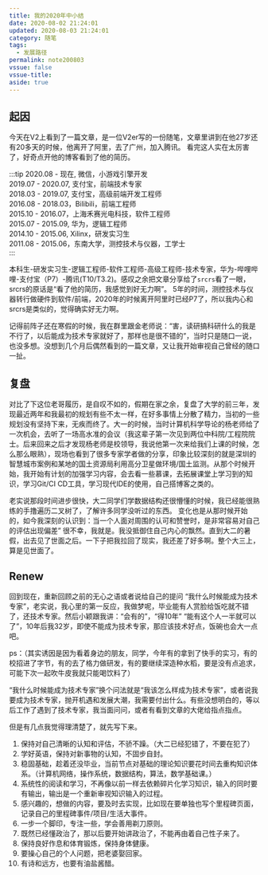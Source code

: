 ```yaml
---
title: 我的2020年中小结
date: 2020-08-02 21:24:01
updated: 2020-08-03 21:24:01
category: 随笔
tags: 
  - 发展路径
permalink: note200803
vssue: false
vssue-title: 
aside: true
---
```


## 起因
今天在V2上看到了一篇文章，是一位V2er写的一份随笔，文章里讲到在他27岁还有20多天的时候，他离开了阿里，去了广州，加入腾讯。 看完这人实在太厉害了，好奇点开他的博客看到了他的简历。
<!-- more -->

:::tip
2020.08 - 现在, 微信，小游戏引擎开发  
2019.07 - 2020.07, 支付宝，前端技术专家  
2018.03 - 2019.07, 支付宝，高级前端开发工程师  
2016.08 - 2018.03，Bilibili，前端工程师  
2015.10 - 2016.07，上海禾赛光电科技，软件工程师  
2015.07 - 2015.09, 华为，逻辑工程师  
2014.10 - 2015.06, Xilinx，研发实习生    
2011.08 - 2015.06，东南大学，测控技术与仪器，工学士  
:::

本科生-研发实习生-逻辑工程师-软件工程师-高级工程师-技术专家，华为-哔哩哔哩-支付宝（P7）-腾讯(T10/T3.2)。感叹之余把文章分享给了`srcrs`看了一眼，srcrs的原话是“看了他的简历，我感觉到好无力啊”。 5年的时间，测控技术与仪器转行做硬件到软件/前端，2020年的时候离开阿里时已经P7了，所以我内心和srcrs是类似的，觉得确实好无力啊。

记得前阵子还在寒假的时候，我在群里跟金老师说：“害，读研搞科研什么的我是不行了，以后能成为技术专家就好了，那样也是很不错的”，当时只是随口一说，也没多想。没想到几个月后偶然看到的一篇文章，又让我开始审视自己曾经的随口一扯。

## 复盘
对比了下这位老哥履历，是自叹不如的，假期在家之余，复盘了大学的前三年，发现最近两年和我最初的规划有些不太一样，在好多事情上分散了精力，当初的一些规划没有坚持下来，无疾而终了。大一的时候，当时计算机科学导论的杨老师给了一次机会，去听了一场高水准的会议（我这辈子第一次见到两位中科院/工程院院士。后来回来之后才发现杨老师是校领导，我说他第一次来给我们上课的时候，怎么那么眼熟），现场也看到了很多专家学者做的分享，印象比较深刻的就是深圳的智慧城市案例和某地的国土资源局利用高分卫星做环境/国土监测。从那个时候开始，我开始有计划的加强学习内容，会去看一些慕课，去拓展课堂上学习到的知识，学习Git/CI CD工具，学习现代IDE的使用，自己搭博客之类的。

老实说那段时间进步很快，大二同学们学数据结构还很懵懂的时候，我已经能很熟练的手撸遍历二叉树了，了解许多同学没听过的东西。 变化也是从那时候开始的，如今我深刻的认识到：当一个人面对周围的认可和赞誉时，是非常容易对自己的评估出现偏差” 很不幸，我就是。我没抵御住自己内心的飘然。直到大二的暑假，出去见了世面之后。一下子把我拉回了现实，我还差了好多啊。整个大三上，算是见世面了。

## Renew

回到现在，重新回顾之前的无心之语或者说给自己的提问 “我什么时候能成为技术专家”，老实说，我心里的第一反应，我做梦呢，毕业能有人赏脸给饭吃就不错了，还技术专家。然后小颖跟我讲：“会有的”，“得10年” “能有这个人一半就可以了”，10年后我32岁，即使不能成为技术专家，那应该技术好点，饭碗也会大一点吧。

ps：（其实诱因是因为看着身边的朋友，同学，今年有的拿到了快手的实习，有的校招进了字节，有的去了格力做研发，有的要继续深造种水稻，要是没有点追求，可能下次一起吹牛皮我就只能喝饮料了）

“我什么时候能成为技术专家”换个问法就是“我该怎么样成为技术专家”，或者说我要成为技术专家，抛开机遇和发展大潮，我需要付出什么。有些没想明白的，等以后工作了遇到了技术专家，我当面问问，或者有看到文章的大佬给指点指点。

但是有几点我觉得理清楚了，就先写下来。

1. 保持对自己清晰的认知和评估，不骄不躁。（大二已经犯错了，不要在犯了）
2. 学好英语，保持对新事物的认知，不固步自封。
3. 稳固基础，趁着还没毕业，当前节点对基础的理论知识要花时间去重构知识体系。（计算机网络，操作系统，数据结构，算法，数学基础课。）
4. 系统性的阅读和学习，不再像以前一样去依赖碎片化学习知识，输入的同时要有输出，输出是一个重新审视知识输入的过程。
5. 感兴趣的，想做的内容，要及时去实现，比如现在要单独也写个里程碑页面，记录自己的里程碑事件/项目/生活大事件。
6. 一步一个脚印，专注一些，学会善用剃刀原则。
7. 既然已经懂政治了，那以后要开始讲政治了，不能再由着自己性子来了。
8. 保持良好作息和体育锻炼，保持身体健康。
9. 要操心自己的个人问题，把老婆娶回家。 
10. 有诗和远方，也要有油盐酱醋。
